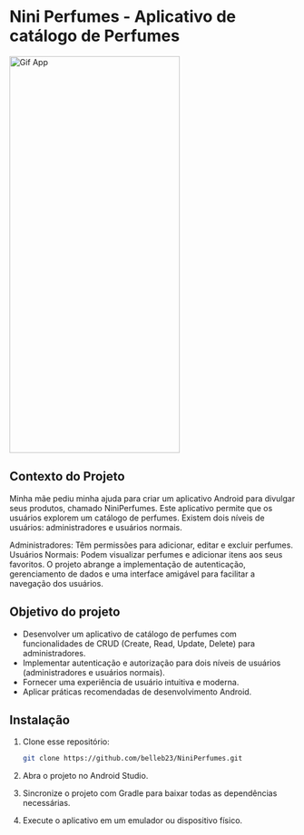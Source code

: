 # Nini Perfumes - Aplicativo de catálogo de Perfumes

<img src="https://github.com/belleb23/NiniPerfumes/assets/115180927/6038ed26-f1d3-43ad-b5eb-7eae270dab1a" alt="Gif App" width="300" height="700"/>

## Contexto do Projeto
Minha mãe pediu minha ajuda para criar um aplicativo Android para divulgar seus produtos, chamado NiniPerfumes. Este aplicativo permite que os usuários explorem um catálogo de perfumes. Existem dois níveis de usuários: administradores e usuários normais.

Administradores: Têm permissões para adicionar, editar e excluir perfumes.
Usuários Normais: Podem visualizar perfumes e adicionar itens aos seus favoritos.
O projeto abrange a implementação de autenticação, gerenciamento de dados e uma interface amigável para facilitar a navegação dos usuários.

## Objetivo do projeto

- Desenvolver um aplicativo de catálogo de perfumes com funcionalidades de CRUD (Create, Read, Update, Delete) para administradores.
- Implementar autenticação e autorização para dois níveis de usuários (administradores e usuários normais).
- Fornecer uma experiência de usuário intuitiva e moderna.
- Aplicar práticas recomendadas de desenvolvimento Android.

## Instalação

1. Clone esse repositório:
   ```sh
   git clone https://github.com/belleb23/NiniPerfumes.git
   
2. Abra o projeto no Android Studio.

3. Sincronize o projeto com Gradle para baixar todas as dependências necessárias.

4. Execute o aplicativo em um emulador ou dispositivo físico.
